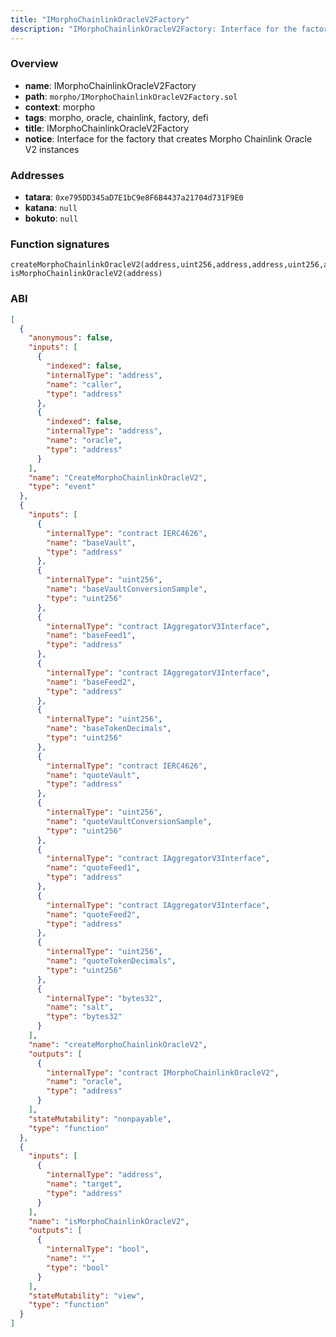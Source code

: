 ```yaml
---
title: "IMorphoChainlinkOracleV2Factory"
description: "IMorphoChainlinkOracleV2Factory: Interface for the factory that creates Morpho Chainlink Oracle V2 instances"
---
```


### Overview

- **name**: IMorphoChainlinkOracleV2Factory
- **path**: `morpho/IMorphoChainlinkOracleV2Factory.sol`
- **context**: morpho
- **tags**: morpho, oracle, chainlink, factory, defi
- **title**: IMorphoChainlinkOracleV2Factory
- **notice**: Interface for the factory that creates Morpho Chainlink Oracle V2 instances

### Addresses

- **tatara**: `0xe795DD345aD7E1bC9e8F6B4437a21704d731F9E0`
- **katana**: `null`
- **bokuto**: `null`

### Function signatures

```
createMorphoChainlinkOracleV2(address,uint256,address,address,uint256,address,uint256,address,address,uint256,bytes32)
isMorphoChainlinkOracleV2(address)
```

### ABI

```json
[
  {
    "anonymous": false,
    "inputs": [
      {
        "indexed": false,
        "internalType": "address",
        "name": "caller",
        "type": "address"
      },
      {
        "indexed": false,
        "internalType": "address",
        "name": "oracle",
        "type": "address"
      }
    ],
    "name": "CreateMorphoChainlinkOracleV2",
    "type": "event"
  },
  {
    "inputs": [
      {
        "internalType": "contract IERC4626",
        "name": "baseVault",
        "type": "address"
      },
      {
        "internalType": "uint256",
        "name": "baseVaultConversionSample",
        "type": "uint256"
      },
      {
        "internalType": "contract IAggregatorV3Interface",
        "name": "baseFeed1",
        "type": "address"
      },
      {
        "internalType": "contract IAggregatorV3Interface",
        "name": "baseFeed2",
        "type": "address"
      },
      {
        "internalType": "uint256",
        "name": "baseTokenDecimals",
        "type": "uint256"
      },
      {
        "internalType": "contract IERC4626",
        "name": "quoteVault",
        "type": "address"
      },
      {
        "internalType": "uint256",
        "name": "quoteVaultConversionSample",
        "type": "uint256"
      },
      {
        "internalType": "contract IAggregatorV3Interface",
        "name": "quoteFeed1",
        "type": "address"
      },
      {
        "internalType": "contract IAggregatorV3Interface",
        "name": "quoteFeed2",
        "type": "address"
      },
      {
        "internalType": "uint256",
        "name": "quoteTokenDecimals",
        "type": "uint256"
      },
      {
        "internalType": "bytes32",
        "name": "salt",
        "type": "bytes32"
      }
    ],
    "name": "createMorphoChainlinkOracleV2",
    "outputs": [
      {
        "internalType": "contract IMorphoChainlinkOracleV2",
        "name": "oracle",
        "type": "address"
      }
    ],
    "stateMutability": "nonpayable",
    "type": "function"
  },
  {
    "inputs": [
      {
        "internalType": "address",
        "name": "target",
        "type": "address"
      }
    ],
    "name": "isMorphoChainlinkOracleV2",
    "outputs": [
      {
        "internalType": "bool",
        "name": "",
        "type": "bool"
      }
    ],
    "stateMutability": "view",
    "type": "function"
  }
]
```

